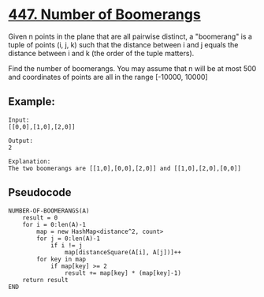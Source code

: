 # [447. Number of Boomerangs](https://leetcode.com/problems/3sum-closest/)

Given n points in the plane that are all pairwise distinct, a "boomerang" is a tuple of points (i, j, k) such that the distance between i and j equals the distance between i and k (the order of the tuple matters).

Find the number of boomerangs. You may assume that n will be at most 500 and coordinates of points are all in the range [-10000, 10000]

## Example:

```
Input:
[[0,0],[1,0],[2,0]]

Output:
2

Explanation:
The two boomerangs are [[1,0],[0,0],[2,0]] and [[1,0],[2,0],[0,0]]
```

## Pseudocode

```
NUMBER-OF-BOOMERANGS(A)
    result = 0
    for i = 0:len(A)-1
        map = new HashMap<distance^2, count>
        for j = 0:len(A)-1
            if i != j
                map[distanceSquare(A[i], A[j])]++
        for key in map
            if map[key] >= 2
                result += map[key] * (map[key]-1)
    return result
END
```
